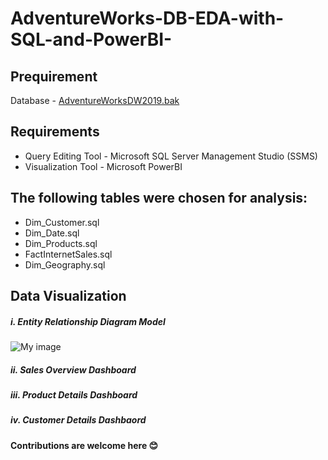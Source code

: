 # AdventureWorks-DB-EDA-with-SQL-and-PowerBI-

## Prequirement
Database - [AdventureWorksDW2019.bak](https://learn.microsoft.com/en-us/sql/samples/adventureworks-install-configure?view=sql-server-ver16&tabs=ssms) 

## Requirements 
* Query Editing Tool - Microsoft SQL Server Management Studio (SSMS)
* Visualization Tool - Microsoft PowerBI

## The following tables were chosen for analysis:
* Dim_Customer.sql
* Dim_Date.sql
* Dim_Products.sql
* FactInternetSales.sql
* Dim_Geography.sql


## Data Visualization 
##### i. Entity Relationship Diagram Model
![My image]()
##### ii. Sales Overview Dashboard
##### iii. Product Details Dashboard
##### iv. Customer Details Dashbaord


#### Contributions are welcome here 😊
